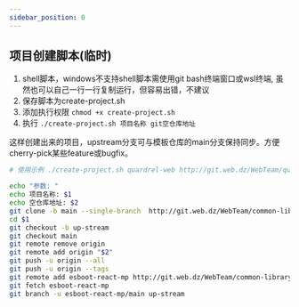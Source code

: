 ```yaml
---
sidebar_position: 0
---
```


## 项目创建脚本(临时)

1. shell脚本，windows不支持shell脚本需使用git bash终端窗口或wsl终端, 虽然也可以自己一行一行复制运行，但容易出错，不建议
2. 保存脚本为create-project.sh
3. 添加执行权限 `chmod +x create-project.sh`
4. 执行 `./create-project.sh 项目名称 git空仓库地址`

这样创建出来的项目，upstream分支可与模板仓库的main分支保持同步。方便cherry-pick某些feature或bugfix。

```bash
# 使用示例 ./create-project.sh quardrel-web http://git.web.dz/WebTeam/quadrel/quadrel-web.git

echo "参数: "
echo 项目名称: $1
echo 空仓库地址: $2
git clone -b main --single-branch  http://git.web.dz/WebTeam/common-library/esboot/esboot-react-mp.git $1
cd $1
git checkout -b up-stream
git checkout main
git remote remove origin
git remote add origin "$2"
git push -u origin --all
git push -u origin --tags
git remote add esboot-react-mp http://git.web.dz/WebTeam/common-library/esboot/esboot-react-mp.git
git fetch esboot-react-mp
git branch -u esboot-react-mp/main up-stream
```
